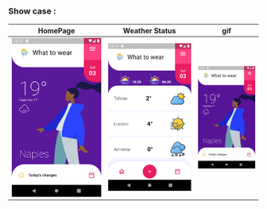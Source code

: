 ### Show case :

|                     HomePage                      |                      Weather Status                      |                           gif                           |
| :----------------------------------------------------------: | :----------------------------------------------------------: | :----------------------------------------------------------: |
| ![purpule](https://raw.githubusercontent.com/mahmoud-eslami/weatherly/master/github_sample/Screenshot_1610563434.png) | ![blue_gray](https://raw.githubusercontent.com/mahmoud-eslami/weatherly/master/github_sample/Screenshot_1610563438.png) | ![dark](https://raw.githubusercontent.com/mahmoud-eslami/weatherly/master/github_sample/2021-01-13-22-19-23.gif) |

